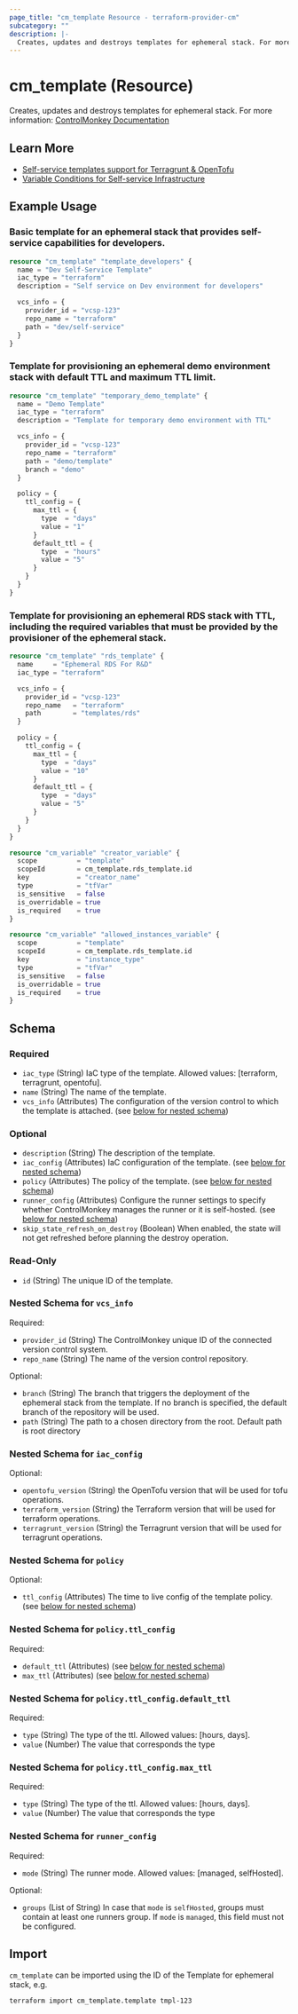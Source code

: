 ```yaml
---
page_title: "cm_template Resource - terraform-provider-cm"
subcategory: ""
description: |-
  Creates, updates and destroys templates for ephemeral stack. For more information: ControlMonkey Documentation https://docs.controlmonkey.io/main-concepts/self-service-templates/template-for-ephemeral-stack
---
```


# cm_template (Resource)

Creates, updates and destroys templates for ephemeral stack. For more information: [ControlMonkey Documentation](https://docs.controlmonkey.io/main-concepts/self-service-templates/template-for-ephemeral-stack)

## Learn More

- [Self-service templates support for Terragrunt & OpenTofu](https://controlmonkey.io/news/self-service-templates-support-for-terragrunt-opentofu/)
- [Variable Conditions for Self-service Infrastructure](https://controlmonkey.io/news/variable-conditions-for-self-service-infrastructure/)

## Example Usage

### Basic template for an ephemeral stack that provides self-service capabilities for developers.
```terraform
resource "cm_template" "template_developers" {
  name = "Dev Self-Service Template"
  iac_type = "terraform"
  description = "Self service on Dev environment for developers"

  vcs_info = {
    provider_id = "vcsp-123"
    repo_name = "terraform"
    path = "dev/self-service"
  }
}
```

### Template for provisioning an ephemeral demo environment stack with default TTL and maximum TTL limit.
```terraform
resource "cm_template" "temporary_demo_template" {
  name = "Demo Template"
  iac_type = "terraform"
  description = "Template for temporary demo environment with TTL"

  vcs_info = {
    provider_id = "vcsp-123"
    repo_name = "terraform"
    path = "demo/template"
    branch = "demo"
  }

  policy = {
    ttl_config = {
      max_ttl = {
        type  = "days"
        value = "1"
      }
      default_ttl = {
        type  = "hours"
        value = "5"
      }
    }
  }
}
```

### Template for provisioning an ephemeral RDS stack with TTL, including the required variables that must be provided by the provisioner of the ephemeral stack.
```terraform
resource "cm_template" "rds_template" {
  name     = "Ephemeral RDS For R&D"
  iac_type = "terraform"

  vcs_info = {
    provider_id = "vcsp-123"
    repo_name   = "terraform"
    path        = "templates/rds"
  }

  policy = {
    ttl_config = {
      max_ttl = {
        type  = "days"
        value = "10"
      }
      default_ttl = {
        type  = "days"
        value = "5"
      }
    }
  }
}

resource "cm_variable" "creator_variable" {
  scope          = "template"
  scopeId        = cm_template.rds_template.id
  key            = "creator_name"
  type           = "tfVar"
  is_sensitive   = false
  is_overridable = true
  is_required    = true
}

resource "cm_variable" "allowed_instances_variable" {
  scope          = "template"
  scopeId        = cm_template.rds_template.id
  key            = "instance_type"
  type           = "tfVar"
  is_sensitive   = false
  is_overridable = true
  is_required    = true
}
```

<!-- schema generated by tfplugindocs -->
## Schema

### Required

- `iac_type` (String) IaC type of the template. Allowed values: [terraform, terragrunt, opentofu].
- `name` (String) The name of the template.
- `vcs_info` (Attributes) The configuration of the version control to which the template is attached. (see [below for nested schema](#nestedatt--vcs_info))

### Optional

- `description` (String) The description of the template.
- `iac_config` (Attributes) IaC configuration of the template. (see [below for nested schema](#nestedatt--iac_config))
- `policy` (Attributes) The policy of the template. (see [below for nested schema](#nestedatt--policy))
- `runner_config` (Attributes) Configure the runner settings to specify whether ControlMonkey manages the runner or it is self-hosted. (see [below for nested schema](#nestedatt--runner_config))
- `skip_state_refresh_on_destroy` (Boolean) When enabled, the state will not get refreshed before planning the destroy operation.

### Read-Only

- `id` (String) The unique ID of the template.

<a id="nestedatt--vcs_info"></a>
### Nested Schema for `vcs_info`

Required:

- `provider_id` (String) The ControlMonkey unique ID of the connected version control system.
- `repo_name` (String) The name of the version control repository.

Optional:

- `branch` (String) The branch that triggers the deployment of the ephemeral stack from the template. If no branch is specified, the default branch of the repository will be used.
- `path` (String) The path to a chosen directory from the root. Default path is root directory


<a id="nestedatt--iac_config"></a>
### Nested Schema for `iac_config`

Optional:

- `opentofu_version` (String) the OpenTofu version that will be used for tofu operations.
- `terraform_version` (String) the Terraform version that will be used for terraform operations.
- `terragrunt_version` (String) the Terragrunt version that will be used for terragrunt operations.


<a id="nestedatt--policy"></a>
### Nested Schema for `policy`

Optional:

- `ttl_config` (Attributes) The time to live config of the template policy. (see [below for nested schema](#nestedatt--policy--ttl_config))

<a id="nestedatt--policy--ttl_config"></a>
### Nested Schema for `policy.ttl_config`

Required:

- `default_ttl` (Attributes) (see [below for nested schema](#nestedatt--policy--ttl_config--default_ttl))
- `max_ttl` (Attributes) (see [below for nested schema](#nestedatt--policy--ttl_config--max_ttl))

<a id="nestedatt--policy--ttl_config--default_ttl"></a>
### Nested Schema for `policy.ttl_config.default_ttl`

Required:

- `type` (String) The type of the ttl. Allowed values: [hours, days].
- `value` (Number) The value that corresponds the type


<a id="nestedatt--policy--ttl_config--max_ttl"></a>
### Nested Schema for `policy.ttl_config.max_ttl`

Required:

- `type` (String) The type of the ttl. Allowed values: [hours, days].
- `value` (Number) The value that corresponds the type




<a id="nestedatt--runner_config"></a>
### Nested Schema for `runner_config`

Required:

- `mode` (String) The runner mode. Allowed values: [managed, selfHosted].

Optional:

- `groups` (List of String) In case that `mode` is `selfHosted`, groups must contain at least one runners group. If `mode` is `managed`, this field must not be configured.

## Import

`cm_template` can be imported using the ID of the Template for ephemeral stack, e.g.

```shell
terraform import cm_template.template tmpl-123
```